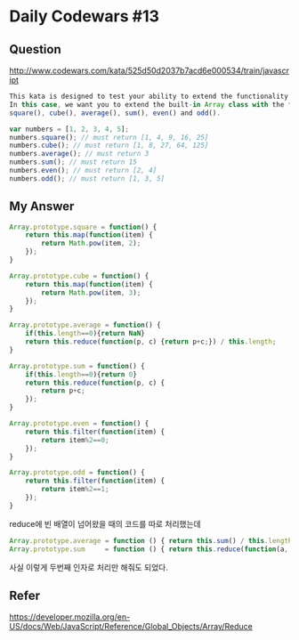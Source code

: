 # Daily Codewars #13

## Question
http://www.codewars.com/kata/525d50d2037b7acd6e000534/train/javascript
```javascript
This kata is designed to test your ability to extend the functionality of built-in ruby classes. 
In this case, we want you to extend the built-in Array class with the following methods:
square(), cube(), average(), sum(), even() and odd().

var numbers = [1, 2, 3, 4, 5];
numbers.square(); // must return [1, 4, 9, 16, 25]
numbers.cube(); // must return [1, 8, 27, 64, 125]
numbers.average(); // must return 3
numbers.sum(); // must return 15
numbers.even(); // must return [2, 4]
numbers.odd(); // must return [1, 3, 5]
```


## My Answer
```javascript
Array.prototype.square = function() {
    return this.map(function(item) {
        return Math.pow(item, 2);
    });
}

Array.prototype.cube = function() {
    return this.map(function(item) {
        return Math.pow(item, 3);
    });
}

Array.prototype.average = function() {
    if(this.length==0){return NaN}
    return this.reduce(function(p, c) {return p+c;}) / this.length;
}

Array.prototype.sum = function() {
    if(this.length==0){return 0}
    return this.reduce(function(p, c) {
        return p+c;
    });
}

Array.prototype.even = function() {
    return this.filter(function(item) {
        return item%2==0;
    });
}

Array.prototype.odd = function() {
    return this.filter(function(item) {
        return item%2==1;
    });
}
```

reduce에 빈 배열이 넘어왔을 때의 코드를 따로 처리했는데
```javascript
Array.prototype.average = function () { return this.sum() / this.length; }
Array.prototype.sum     = function () { return this.reduce(function(a, b) { return a + b; }, 0); }
```
사실 이렇게 두번째 인자로 처리만 해줘도 되었다.


## Refer
https://developer.mozilla.org/en-US/docs/Web/JavaScript/Reference/Global_Objects/Array/Reduce
